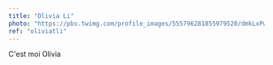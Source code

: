 ```yaml
---
title: "Olivia Li"
photo: "https://pbs.twimg.com/profile_images/555796281855979520/dmkLxPwG.jpeg"
ref: "oliviatli"
---
```

C'est moi Olivia
